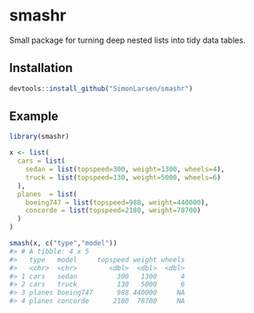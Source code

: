 smashr
======

Small package for turning deep nested lists into tidy data tables.

## Installation

```r
devtools::install_github("SimonLarsen/smashr")
```

## Example

```r
library(smashr)

x <- list(
  cars = list(
    sedan = list(topspeed=300, weight=1300, wheels=4),
    truck = list(topspeed=130, weight=5000, wheels=6)
  ),
  planes  = list(
    boeing747 = list(topspeed=988, weight=440000),
    concorde = list(topspeed=2180, weight=78700)
  )
)

smash(x, c("type","model"))
#> # A tibble: 4 x 5
#>   type   model     topspeed weight wheels
#>   <chr>  <chr>        <dbl>  <dbl>  <dbl>
#> 1 cars   sedan          300   1300      4
#> 2 cars   truck          130   5000      6
#> 3 planes boeing747      988 440000     NA
#> 4 planes concorde      2180  78700     NA
```
